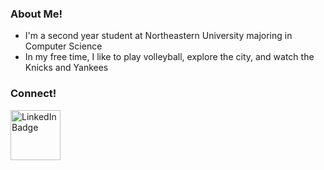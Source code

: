 ### About Me!
- I'm a second year student at Northeastern University majoring in Computer Science
- In my free time, I like to play volleyball, explore the city, and watch the Knicks and Yankees

### Connect!
<a href="https://www.linkedin.com/in/ethanpon/">
    <img src="https://cdn1.iconfinder.com/data/icons/logotypes/32/circle-linkedin-512.png" alt="LinkedIn Badge" width=80/>
  </a>

